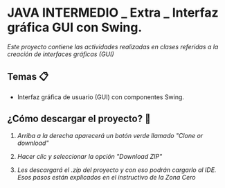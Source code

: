 # JAVA INTERMEDIO _ Extra _ Interfaz gráfica GUI con Swing.

_Este proyecto contiene las actividades realizadas en clases referidas a la creación de interfaces gráficas (GUI)_

## Temas 📋
* Interfaz gráfica de usuario (GUI) con componentes Swing.

## ¿Cómo descargar el proyecto? 🔧
1. _Arriba a la derecha aparecerá un botón verde llamado "Clone or download"_

2. _Hacer clic y seleccionar la opción "Download ZIP"_

3. _Les descargará el .zip del proyecto y con eso podrán cargarlo al IDE. Esos pasos están explicados en el instructivo de la Zona Cero_
